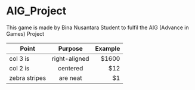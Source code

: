 # AIG_Project
This game is made by Bina Nusantara Student to fulfil the AIG (Advance in Games) Project


| Point         | Purpose       | Example  |
| ------------- |:-------------:| --------:|
| col 3 is      | right-aligned | $1600    |
| col 2 is      | centered      |   $12    |
| zebra stripes | are neat      |    $1    |
